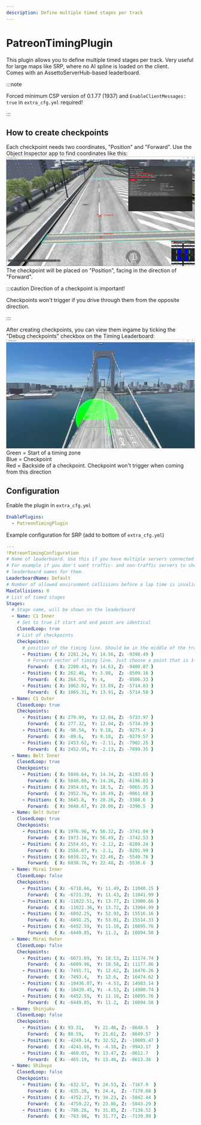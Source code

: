 ```yaml
---
description: Define multiple timed stages per track
---
```


# PatreonTimingPlugin
This plugin allows you to define multiple timed stages per track. Very useful for large maps like SRP, where no AI spline is loaded on the client.  
Comes with an AssettoServerHub-based leaderboard.

:::note

Forced minimum CSP version of 0.1.77 (1937) and `EnableClientMessages: true` in `extra_cfg.yml` required!

:::

## How to create checkpoints
Each checkpoint needs two coordinates, "Position" and "Forward". Use the Object Inspector app to find coordinates like this:  
![](./assets/timing_checkpoints.png)  
The checkpoint will be placed on "Position", facing in the direction of "Forward".  

:::caution Direction of a checkpoint is important!

Checkpoints won't trigger if you drive through them from the opposite direction.

:::

After creating checkpoints, you can view them ingame by ticking the "Debug checkpoints" checkbox on the Timing Leaderboard:
![](./assets/debug_checkpoints.png)
Green = Start of a timing zone  
Blue = Checkpoint  
Red = Backside of a checkpoint. Checkpoint won't trigger when coming from this direction  

## Configuration
Enable the plugin in `extra_cfg.yml`
```yaml
EnablePlugins:
  - PatreonTimingPlugin
```
Example configuration for SRP (add to bottom of `extra_cfg.yml`)
```yaml
---
!PatreonTimingConfiguration
# Name of leaderboard. Use this if you have multiple servers connected to the hub and want them to have different leaderboards.
# For example if you don't want traffic- and non-traffic servers to show on the same leaderboard, just use different
# leaderboard names for them.
LeaderboardName: Default
# Number of allowed environment collisions before a lap time is invalidated. Set to -1 for unlimited collisions.
MaxCollisions: 0
# List of timed stages
Stages:
  # Stage name, will be shown on the leaderboard
  - Name: C1 Inner
    # Set to true if start and end point are identical
    ClosedLoop: true
    # List of checkpoints
    Checkpoints:
      # position of the timing line. Should be in the middle of the track
      - Position: { X: 2281.24, Y: 14.56, Z: -9398.49 }
        # Forward vector of timing line. Just choose a point that is 1-2m in the direction of travel of the timing line
        Forward:  { X: 2280.43, Y: 14.63, Z: -9400.87 }
      - Position: { X: 262.46,  Y: 3.98,  Z: -8509.16 }
        Forward:  { X: 264.55,  Y: 4,     Z: -8506.33 }
      - Position: { X: 1062.82, Y: 13.89, Z: -5714.83 }
        Forward:  { X: 1065.31, Y: 13.91, Z: -5714.58 }
  - Name: C1 Outer
    ClosedLoop: true
    Checkpoints:
      - Position: { X: 279.99,  Y: 12.04, Z: -5733.97 }
        Forward:  { X: 277.32,  Y: 12.04, Z: -5734.39 }
      - Position: { X: -90.54,  Y: 9.18,  Z: -9275.4  }
        Forward:  { X: -89.6,   Y: 9.18,  Z: -9279.57 }
      - Position: { X: 2453.62, Y: -2.11, Z: -7902.25 }
        Forward:  { X: 2452.95, Y: -2.13, Z: -7899.35 }
  - Name: Belt Inner
    ClosedLoop: true
    Checkpoints:
      - Position: { X: 5848.64, Y: 14.34, Z: -6193.65 }
        Forward:  { X: 5846.08, Y: 14.26, Z: -6196.83 }
      - Position: { X: 2954.63, Y: 18.5,  Z: -9065.35 }
        Forward:  { X: 2952.76, Y: 18.49, Z: -9061.68 }
      - Position: { X: 3645.8,  Y: 20.26, Z: -3388.6  }
        Forward:  { X: 3648.67, Y: 20.06, Z: -3390.5  }
  - Name: Belt Outer
    ClosedLoop: true
    Checkpoints:
      - Position: { X: 1976.96, Y: 56.32, Z: -3741.04 }
        Forward:  { X: 1973.16, Y: 56.49, Z: -3742.53 }
      - Position: { X: 2554.65, Y: -2.12, Z: -8289.24 }
        Forward:  { X: 2556.07, Y: -2.1,  Z: -8291.99 }
      - Position: { X: 6038.22, Y: 22.46, Z: -5540.76 }
        Forward:  { X: 6038.76, Y: 22.48, Z: -5536.6  }
  - Name: Mirai Inner
    ClosedLoop: false
    Checkpoints:
      - Position: { X: -6718.66,  Y: 11.49, Z: 11040.15 }
        Forward:  { X: -6721.39,  Y: 11.43, Z: 11041.99 }
      - Position: { X: -11022.51, Y: 13.77, Z: 13900.66 }
        Forward:  { X: -11022.36, Y: 13.72, Z: 13904.99 }
      - Position: { X: -6892.25,  Y: 52.93, Z: 15516.16 }
        Forward:  { X: -6891.25,  Y: 53.01, Z: 15514.33 }
      - Position: { X: -6452.59,  Y: 11.19, Z: 10895.76 }
        Forward:  { X: -6449.85,  Y: 11.2,  Z: 10894.58 }
  - Name: Mirai Outer
    ClosedLoop: false
    Checkpoints:
      - Position: { X: -6671.69,  Y: 18.53, Z: 11174.74 }
        Forward:  { X: -6669.96,  Y: 18.58, Z: 11177.86 }
      - Position: { X: -7491.71,  Y: 12.62, Z: 16476.26 }
        Forward:  { X: -7493.4,   Y: 12.6,  Z: 16474.62 }
      - Position: { X: -10436.07, Y: -4.53, Z: 14983.14 }
        Forward:  { X: -10439.45, Y: -4.53, Z: 14980.74 }
      - Position: { X: -6452.59,  Y: 11.19, Z: 10895.76 }
        Forward:  { X: -6449.85,  Y: 11.2,  Z: 10894.58 }
  - Name: Shinjuku
    ClosedLoop: false
    Checkpoints:
      - Position: { X: 93.31,    Y: 21.46, Z: -8648.5   }
        Forward:  { X: 90.59,    Y: 21.61, Z: -8649.57  }
      - Position: { X: -4249.14, Y: 32.52, Z: -10005.47 }
        Forward:  { X: -4241.66, Y: -4.18, Z: -9943.17  }
      - Position: { X: -468.03,  Y: 13.47, Z: -8612.7   }
        Forward:  { X: -465.19,  Y: 13.46, Z: -8613.36  }
  - Name: Shibuya
    ClosedLoop: false
    Checkpoints:
      - Position: { X: -632.57,  Y: 24.53, Z: -7167.9  }
        Forward:  { X: -635.28,  Y: 24.4,  Z: -7170.08 }
      - Position: { X: -4752.27, Y: 34.23, Z: -5842.44 }
        Forward:  { X: -4759.22, Y: 23.86, Z: -5843.29 }
      - Position: { X: -786.26,  Y: 31.85, Z: -7138.52 }
        Forward:  { X: -783.98,  Y: 31.77, Z: -7139.99 }
```
